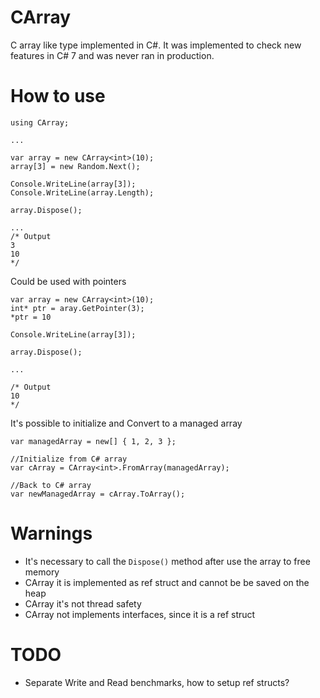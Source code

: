 # CArray

C array like type implemented in C#.
It was implemented to check new features in C# 7 and was never ran in production.

# How to use

```
using CArray;

...

var array = new CArray<int>(10);
array[3] = new Random.Next();

Console.WriteLine(array[3]);
Console.WriteLine(array.Length);

array.Dispose();

...
/* Output
3
10
*/
```
Could be used with pointers

```
var array = new CArray<int>(10);
int* ptr = aray.GetPointer(3);
*ptr = 10

Console.WriteLine(array[3]);

array.Dispose();

...

/* Output
10
*/
```

It's possible to initialize and Convert to a managed array

```
var managedArray = new[] { 1, 2, 3 };

//Initialize from C# array
var cArray = CArray<int>.FromArray(managedArray);

//Back to C# array
var newManagedArray = cArray.ToArray();
```

# Warnings

* It's necessary to call the ```Dispose()``` method after use the array to free memory
* CArray it is implemented as ref struct and cannot be be saved on the heap
* CArray it's not thread safety
* CArray not implements interfaces, since it is a ref struct

# TODO

* Separate Write and Read benchmarks, how to setup ref structs?
